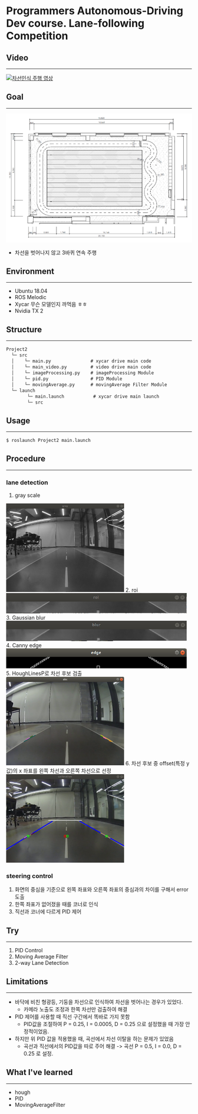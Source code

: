 # Programmers Autonomous-Driving Dev course. Lane-following Competition

## Video
---

[![차선인식 주행 영상](https://img.youtube.com/vi/BE9nrN8bJFQ/0.jpg)](https://youtu.be/BE9nrN8bJFQ) 

## Goal
---
![map](./image/map.png)
- 차선을 벗어나지 않고 3바퀴 연속 주행

## Environment
---
- Ubuntu 18.04
- ROS Melodic
- Xycar 무슨 모델인지 까먹음 ㅎㅎ
- Nvidia TX 2

## Structure
---
~~~
Project2
  └─ src
  │    └─ main.py               # xycar drive main code
  │    └─ main_video.py         # video drive main code
  │    └─ imageProcessing.py    # imageProcessing Module
  │    └─ pid.py                # PID Module
  │    └─ movingAverage.py      # movingAverage Filter Module
  └─ launch
        └─ main.launch           # xycar drive main launch
        └─ src
~~~

## Usage
---
~~~bash
$ roslaunch Project2 main.launch
~~~

## Procedure
---
### lane detection
1. gray scale  
<img src="./image/gray.png" Width="320" Height="240"/>  
2. roi  
<img src="./image/roi.png"/>  
3. Gaussian blur  
<img src="./image/blur.png"/>  
4. Canny edge  
<img src="./image/edge.png"/>
5. HoughLinesP로 차선 후보 검출  
<img src="./image/hough.png" Width="320" Height="240"/>  
6. 차선 후보 중 offset(특정 y값)의 x 좌표를 왼쪽 차선과 오른쪽 차선으로 선정  
<img src="./image/final.png" Width="320" Height="240"/>  

### steering control
1. 화면의 중심을 기준으로 왼쪽 좌표와 오른쪽 좌표의 중심과의 차이를 구해서 error 도출
2. 한쪽 좌표가 없어졌을 때를 코너로 인식
3. 직선과 코너에 다르게 PID 제어

## Try
---
1. PID Control
2. Moving Average Filter
3. 2-way Lane Detection

## Limitations
---
- 바닥에 비친 형광등, 기둥을 차선으로 인식하여 차선을 벗어나는 경우가 있었다. 
  - 카메라 노출도 조정과 한쪽 차선만 검출하여 해결
- PID 제어를 사용할 때 직선 구간에서 똑바로 가지 못함 
  - PID값을 조절하여 P = 0.25, I = 0.0005, D = 0.25 으로 설정했을 때 가장 안정적이었음.
- 하지만 위 PID 값을 적용했을 때, 곡선에서 차선 이탈을 하는 문제가 있었음 
  - 곡선과 직선에서의 PID값을 따로 주어 해결 -> 곡선 P = 0.5, I = 0.0, D = 0.25 로 설정. 
## What I've learned
---
- hough
- PID
- MovingAverageFilter
